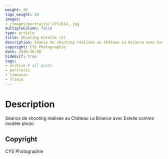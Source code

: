 ```yaml
---
weight: 30
tags_weight: 30
images:
- /images/portraits/_CYS1614_.jpg
multipleColumn: false
type: article
title: Shooting Estelle (2)
description: Séance de shooting réalisée au Château La Briance avec Estelle comme modèle photo
copyright: CYS Photographie
date: 2020-10-08
hideExif: true
tags:
- archive # all posts
- portraits
- limousin
- france
---
```


# Description

Séance de shooting réalisée au Château La Briance avec Estelle comme modèle photo

## Copyright

CYS Photographie
